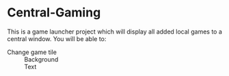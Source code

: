 # Central-Gaming
<p> This is a game launcher project which will display all added local games to a central window. You will be able to: </br> 
<dl>
  <dt> Change game tile
    <dd> Background
    <dd> Text
  </dt>
 </dl>
</p> 
